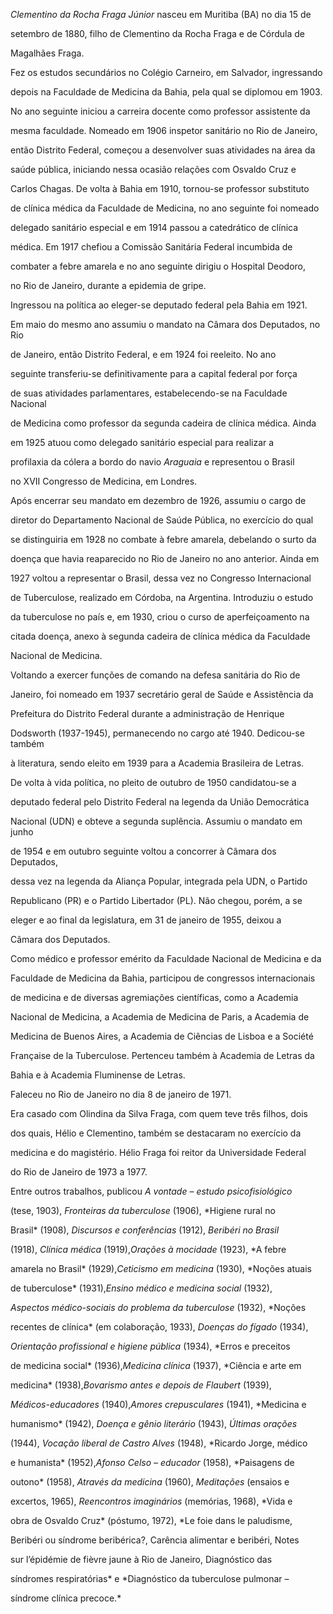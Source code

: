 

*Clementino da Rocha Fraga Júnior* nasceu em Muritiba (BA) no dia 15 de

setembro de 1880, filho de Clementino da Rocha Fraga e de Córdula de

Magalhães Fraga.



Fez os estudos secundários no Colégio Carneiro, em Salvador, ingressando

depois na Faculdade de Medicina da Bahia, pela qual se diplomou em 1903.

No ano seguinte iniciou a carreira docente como professor assistente da

mesma faculdade. Nomeado em 1906 inspetor sanitário no Rio de Janeiro,

então Distrito Federal, começou a desenvolver suas atividades na área da

saúde pública, iniciando nessa ocasião relações com Osvaldo Cruz e

Carlos Chagas. De volta à Bahia em 1910, tornou-se professor substituto

de clínica médica da Faculdade de Medicina, no ano seguinte foi nomeado

delegado sanitário especial e em 1914 passou a catedrático de clínica

médica. Em 1917 chefiou a Comissão Sanitária Federal incumbida de

combater a febre amarela e no ano seguinte dirigiu o Hospital Deodoro,

no Rio de Janeiro, durante a epidemia de gripe.



Ingressou na política ao eleger-se deputado federal pela Bahia em 1921.

Em maio do mesmo ano assumiu o mandato na Câmara dos Deputados, no Rio

de Janeiro, então Distrito Federal, e em 1924 foi reeleito. No ano

seguinte transferiu-se definitivamente para a capital federal por força

de suas atividades parlamentares, estabelecendo-se na Faculdade Nacional

de Medicina como professor da segunda cadeira de clínica médica. Ainda

em 1925 atuou como delegado sanitário especial para realizar a

profilaxia da cólera a bordo do navio *Araguaia* e representou o Brasil

no XVII Congresso de Medicina, em Londres.



Após encerrar seu mandato em dezembro de 1926, assumiu o cargo de

diretor do Departamento Nacional de Saúde Pública, no exercício do qual

se distinguiria em 1928 no combate à febre amarela, debelando o surto da

doença que havia reaparecido no Rio de Janeiro no ano anterior. Ainda em

1927 voltou a representar o Brasil, dessa vez no Congresso Internacional

de Tuberculose, realizado em Córdoba, na Argentina. Introduziu o estudo

da tuberculose no país e, em 1930, criou o curso de aperfeiçoamento na

citada doença, anexo à segunda cadeira de clínica médica da Faculdade

Nacional de Medicina.



Voltando a exercer funções de comando na defesa sanitária do Rio de

Janeiro, foi nomeado em 1937 secretário geral de Saúde e Assistência da

Prefeitura do Distrito Federal durante a administração de Henrique

Dodsworth (1937-1945), permanecendo no cargo até 1940. Dedicou-se também

à literatura, sendo eleito em 1939 para a Academia Brasileira de Letras.



De volta à vida política, no pleito de outubro de 1950 candidatou-se a

deputado federal pelo Distrito Federal na legenda da União Democrática

Nacional (UDN) e obteve a segunda suplência. Assumiu o mandato em junho

de 1954 e em outubro seguinte voltou a concorrer à Câmara dos Deputados,

dessa vez na legenda da Aliança Popular, integrada pela UDN, o Partido

Republicano (PR) e o Partido Libertador (PL). Não chegou, porém, a se

eleger e ao final da legislatura, em 31 de janeiro de 1955, deixou a

Câmara dos Deputados.



Como médico e professor emérito da Faculdade Nacional de Medicina e da

Faculdade de Medicina da Bahia, participou de congressos internacionais

de medicina e de diversas agremiações científicas, como a Academia

Nacional de Medicina, a Academia de Medicina de Paris, a Academia de

Medicina de Buenos Aires, a Academia de Ciências de Lisboa e a Société

Française de la Tuberculose. Pertenceu também à Academia de Letras da

Bahia e à Academia Fluminense de Letras.



Faleceu no Rio de Janeiro no dia 8 de janeiro de 1971.



Era casado com Olindina da Silva Fraga, com quem teve três filhos, dois

dos quais, Hélio e Clementino, também se destacaram no exercício da

medicina e do magistério. Hélio Fraga foi reitor da Universidade Federal

do Rio de Janeiro de 1973 a 1977.



Entre outros trabalhos, publicou *A* *vontade – estudo psicofisiológico*

(tese, 1903), *Fronteiras da tuberculose* (1906), *Higiene rural no

Brasil* (1908), *Discursos e conferências* (1912), *Beribéri no Brasil*

(1918), *Clínica médica* (1919),*Orações à mocidade* (1923), *A febre

amarela no Brasil* (1929),*Ceticismo em medicina* (1930), *Noções atuais

de tuberculose* (1931),*Ensino médico e medicina social* (1932),

*Aspectos médico-sociais do problema da tuberculose* (1932), *Noções

recentes de clínica* (em colaboração, 1933), *Doenças do fígado* (1934),

*Orientação profissional e higiene pública* (1934), *Erros e preceitos

de medicina social* (1936),*Medicina clínica* (1937), *Ciência e arte em

medicina* (1938),*Bovarismo antes e depois de Flaubert* (1939),

*Médicos-educadores* (1940),*Amores crepusculares* (1941), *Medicina e

humanismo* (1942), *Doença e gênio literário* (1943), *Últimas orações*

(1944), *Vocação liberal de Castro Alves* (1948), *Ricardo Jorge, médico

e humanista* (1952),*Afonso Celso – educador* (1958), *Paisagens de

outono* (1958), *Através da medicina* (1960), *Meditações* (ensaios e

excertos, 1965), *Reencontros imaginários* (memórias, 1968), *Vida e

obra de Osvaldo Cruz* (póstumo, 1972), *Le foie dans le paludisme,

Beribéri ou síndrome beribérica?, Carência alimentar e beribéri, Notes

sur l’épidémie de fièvre jaune à Rio de Janeiro, Diagnóstico das

síndromes respiratórias* e *Diagnóstico da tuberculose pulmonar –

síndrome clínica precoce.*



